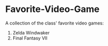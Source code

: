# Favorite-Video-Game
A collection of the class' favorite video games:

1. Zelda Windwaker
2. Final Fantasy VII
